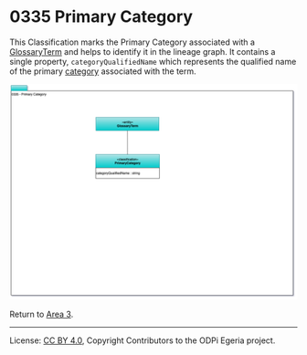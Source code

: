 <!-- SPDX-License-Identifier: CC-BY-4.0 -->
<!-- Copyright Contributors to the ODPi Egeria project. -->

# 0335 Primary Category 

This Classification marks the Primary Category associated with a [GlossaryTerm](0330-Terms.md) and helps to identify it in the lineage graph. 
It contains a single property, `categoryQualifiedName` which represents the qualified name of the primary [category](0320-Category-Hierarchy.md) associated with the term.

![UML](0335-Primary-Category.png#pagewidth)


Return to [Area 3](Area-3-models.md).

----
License: [CC BY 4.0](https://creativecommons.org/licenses/by/4.0/),
Copyright Contributors to the ODPi Egeria project.